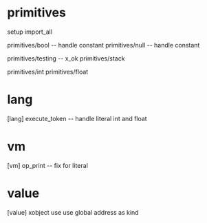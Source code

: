 # primitives

setup import_all

primitives/bool -- handle constant
primitives/null -- handle constant

primitives/testing -- x_ok
primitives/stack

primitives/int
primitives/float

# lang

[lang] execute_token -- handle literal int and float

# vm

[vm] op_print -- fix for literal

# value

[value] xobject use use global address as kind
